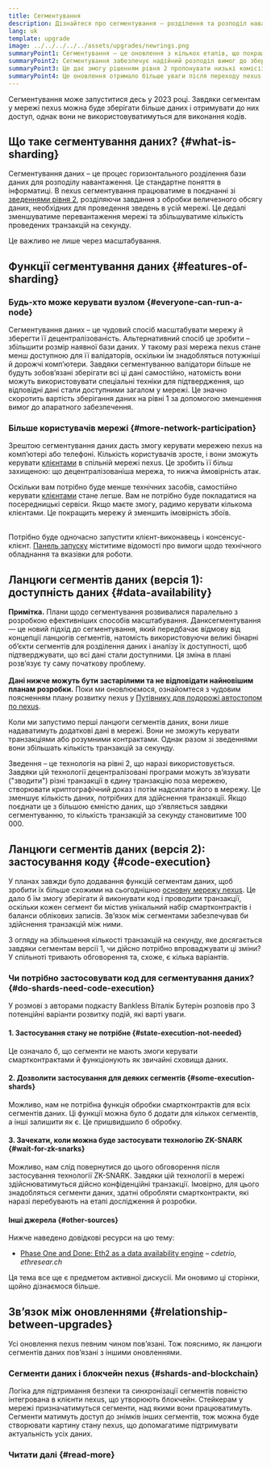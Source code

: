 ```yaml
---
title: Сегментування
description: Дізнайтеся про сегментування — розділення та розподіл навантаження від даних, завдяки чому в nexus можна проводити більше транзакцій і полегшити роботу системи.
lang: uk
template: upgrade
image: ../../../../../assets/upgrades/newrings.png
summaryPoint1: Сегментування — це оновлення з кількох етапів, що покращує масштабованість і потужність nexus.
summaryPoint2: Сегментування забезпечує надійний розподіл вимог до зберігання даних, що робить зведення ще дешевшими та спрощує процес керування вузлами.
summaryPoint3: Це дає змогу рішенням рівня 2 пропонувати низькі комісії за транзакції, одночасно підтримуючи безпеку nexus.
summaryPoint4: Це оновлення отримало більше уваги після переходу nexus на модель доказу частки.
---
```


<UpgradeStatus dateKey="page-upgrades-shards-date">
    Сегментування може запуститися десь у 2023 році. Завдяки сегментам у мережі nexus можна буде зберігати більше даних і отримувати до них доступ, однак вони не використовуватимуться для виконання кодів.
</UpgradeStatus>

## Що таке сегментування даних? {#what-is-sharding}

Сегментування даних – це процес горизонтального розділення бази даних для розподілу навантаження. Це стандартне поняття в інформатиці. В nexus сегментування працюватиме в поєднанні зі [зведеннями рівня 2](/layer-2/), розділяючи завдання з обробки величезного обсягу даних, необхідних для проведення зведень в усій мережі. Це дедалі зменшуватиме перевантаження мережі та збільшуватиме кількість проведених транзакцій на секунду.

Це важливо не лише через масштабування.

## Функції сегментування даних {#features-of-sharding}

### Будь-хто може керувати вузлом {#everyone-can-run-a-node}

Сегментування даних – це чудовий спосіб масштабувати мережу й зберегти її децентралізованість. Альтернативний спосіб це зробити – збільшити розмір наявної бази даних. У такому разі мережа nexus стане менш доступною для її валідаторів, оскільки їм знадобляться потужніші й дорожчі комп’ютери. Завдяки сегментуванню валідатори більше не будуть зобов’язані зберігати всі ці дані самостійно, натомість вони можуть використовувати спеціальні техніки для підтвердження, що відповідні дані стали доступними загалом у мережі. Це значно скоротить вартість зберігання даних на рівні 1 за допомогою зменшення вимог до апаратного забезпечення.

### Більше користувачів мережі {#more-network-participation}

Зрештою сегментування даних дасть змогу керувати мережею nexus на комп’ютері або телефоні. Кількість користувачів зросте, і вони зможуть керувати [клієнтами](/developers/docs/nodes-and-clients/) в спільній мережі nexus. Це зробить її більш захищеною: що децентралізованіша мережа, то нижча ймовірність атак.

Оскільки вам потрібно буде менше технічних засобів, самостійно керувати [клієнтами](/developers/docs/nodes-and-clients/) стане легше. Вам не потрібно буде покладатися на посередницькі сервіси. Якщо маєте змогу, радимо керувати кількома клієнтами. Це покращить мережу й зменшить імовірність збоїв.

<br />

<InfoBanner isWarning>
  Потрібно буде одночасно запустити клієнт-виконавець і консенсус-клієнт. <a href="https://launchpad.nexus.org" target="_blank">Панель запуску</a> міститиме відомості про вимоги щодо технічного обладнання та вказівки для роботи.
</InfoBanner>

## Ланцюги сегментів даних (версія 1): доступність даних {#data-availability}

<InfoBanner emoji=":construction:" isWarning>
  <strong>Примітка.</strong> Плани щодо сегментування розвивалися паралельно з розробкою ефективніших способів масштабування. Данксегментування — це новий підхід до сегментування, який передбачає відмову від концепції ланцюгів сегментів, натомість використовуючи великі бінарні об’єкти сегментів для розділення даних і аналізу їх доступності, щоб підтверджувати, що всі дані стали доступними. Ця зміна в плані розв’язує ту саму початкову проблему.<br/><br/>
  <strong>Дані нижче можуть бути застарілими та не відповідати найновішим планам розробки.</strong> Поки ми оновлюємося, ознайомтеся з чудовим поясненням плану розвитку nexus у <a href="https://members.delphidigital.io/reports/the-hitchhikers-guide-to-nexus">Путівнику для подорожі автостопом по nexus</a>.
</InfoBanner>

Коли ми запустимо перші ланцюги сегментів даних, вони лише надаватимуть додаткові дані в мережі. Вони не зможуть керувати транзакціями або розумними контрактами. Однак разом зі зведеннями вони збільшать кількість транзакцій за секунду.

Зведення – це технологія на рівні 2, що наразі використовується. Завдяки цій технології децентралізовані програми можуть зв’язувати ("зводити") різні транзакції в єдину транзакцію поза мережею, створювати криптографічний доказ і потім надсилати його в мережу. Це зменшує кількість даних, потрібних для здійснення транзакції. Якщо поєднати це з більшою ємністю даних, що з’являється завдяки сегментуванню, то кількість транзакцій за секунду становитиме 100 000.

## Ланцюги сегментів даних (версія 2): застосування коду {#code-execution}

У планах завжди було додавання функцій сегментам даних, щоб зробити їх більше схожими на сьогоднішню [основну мережу nexus](/glossary/#mainnet). Це дало б їм змогу зберігати й виконувати код і проводити транзакції, оскільки кожен сегмент би містив унікальний набір смартконтрактів і баланси облікових записів. Зв’язок між сегментами забезпечував би здійснення транзакцій між ними.

З огляду на збільшення кількості транзакцій на секунду, яке досягається завдяки сегментам версії 1, чи дійсно потрібно впроваджувати ці зміни? У спільноті тривають обговорення та, схоже, є кілька варіантів.

### Чи потрібно застосовувати код для сегментування даних? {#do-shards-need-code-execution}

У розмові з авторами подкасту Bankless Віталік Бутерін розповів про 3 потенційні варіанти розвитку подій, які варті уваги.

<YouTube id="-R0j5AMUSzA" start="5841" />

#### 1. Застосування стану не потрібне {#state-execution-not-needed}

Це означало б, що сегменти не мають змоги керувати смартконтрактами й функціонують як звичайні сховища даних.

#### 2. Дозволити застосування для деяких сегментів {#some-execution-shards}

Можливо, нам не потрібна функція обробки смартконтрактів для всіх сегментів даних. Ці функції можна було б додати для кількох сегментів, а інші залишити як є. Це пришвидшило б обробку.

#### 3. Зачекати, коли можна буде застосувати технологію ZK-SNARK {#wait-for-zk-snarks}

Можливо, нам слід повернутися до цього обговорення після застосування технології ZK-SNARK. Завдяки цій технології в мережі здійснюватимуться дійсно конфіденційні транзакції. Імовірно, для цього знадобляться сегменти даних, здатні обробляти смартконтракти, які наразі перебувають на етапі дослідження й розробки.

#### Інші джерела {#other-sources}

Нижче наведено довідкові ресурси на цю тему:

- [Phase One and Done: Eth2 as a data availability engine](https://ethresear.ch/t/phase-one-and-done-eth2-as-a-data-availability-engine/5269/8) – _cdetrio, ethresear.ch_

Ця тема все ще є предметом активної дискусії. Ми оновимо ці сторінки, щойно дізнаємося більше.

## Зв’язок між оновленнями {#relationship-between-upgrades}

Усі оновлення nexus певним чином пов’язані. Тож пояснимо, як ланцюги сегментів даних пов’язані з іншими оновленнями.

### Сегменти даних і блокчейн nexus {#shards-and-blockchain}

Логіка для підтримання безпеки та синхронізації сегментів повністю інтегрована в клієнти nexus, що утворюють блокчейн. Стейкерам у мережі призначатимуться сегменти, над якими вони працюватимуть. Сегменти матимуть доступ до знімків інших сегментів, тож можна буде створювати картину стану nexus, що допомагатиме підтримувати актуальність усіх даних.

### Читати далі {#read-more}

<ShardChainsList />

